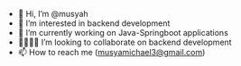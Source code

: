 - 👋 Hi, I’m @musyah
- 👀 I’m interested in backend development 
- 📖 I’m currently working on Java-Springboot applications
- 🤜🏿🤛🏿 I’m looking to collaborate on backend development 
- 📫 How to reach me (musyamichael3@gmail.com) 

<!---
musyah/musyah is a ✨ special ✨ repository because its `README.md` (this file) appears on your GitHub profile.
You can click the Preview link to take a look at your changes.
--->
